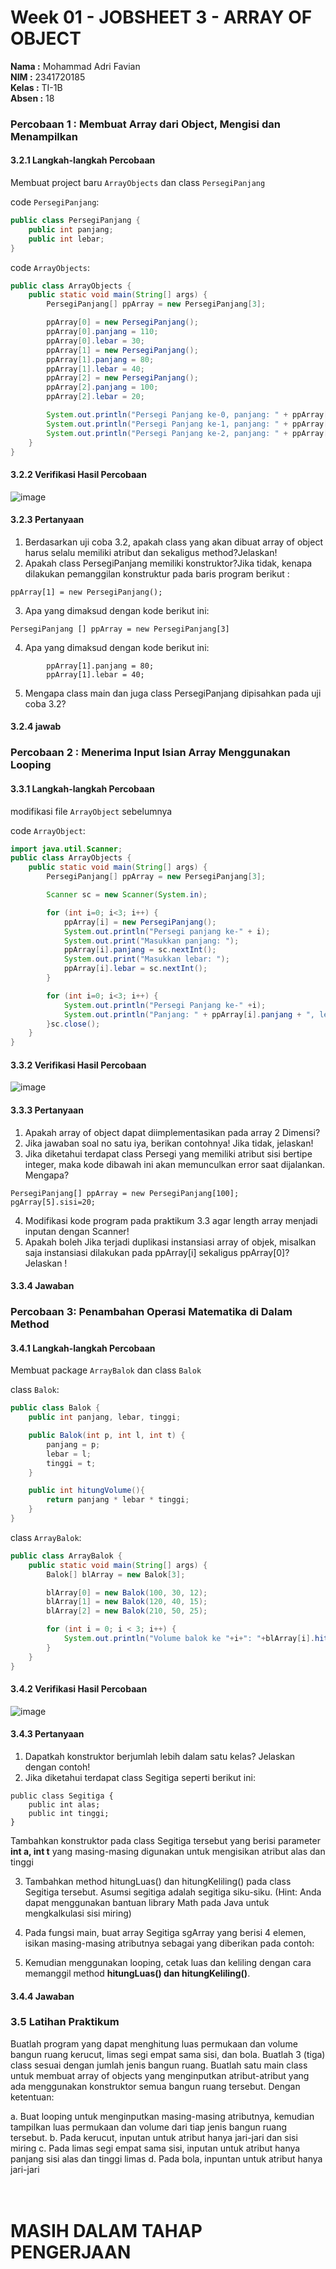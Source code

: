# Week 01 - JOBSHEET 3 - ARRAY OF OBJECT

**Nama :** Mohammad Adri Favian<br>
**NIM :** 2341720185<br>
**Kelas :** TI-1B<br>
**Absen :** 18

### Percobaan 1 : Membuat Array dari Object, Mengisi dan Menampilkan

#### 3.2.1 Langkah-langkah Percobaan
Membuat project baru `ArrayObjects` dan class `PersegiPanjang`

code `PersegiPanjang`:

```java
public class PersegiPanjang {
    public int panjang;
    public int lebar;
}
```

code `ArrayObjects`:

```java
public class ArrayObjects {
    public static void main(String[] args) {
        PersegiPanjang[] ppArray = new PersegiPanjang[3];

        ppArray[0] = new PersegiPanjang(); 
        ppArray[0].panjang = 110;
        ppArray[0].lebar = 30;
        ppArray[1] = new PersegiPanjang();
        ppArray[1].panjang = 80;
        ppArray[1].lebar = 40;
        ppArray[2] = new PersegiPanjang();
        ppArray[2].panjang = 100;
        ppArray[2].lebar = 20;

        System.out.println("Persegi Panjang ke-0, panjang: " + ppArray[0].panjang + ", lebar: " + ppArray[0].lebar);
        System.out.println("Persegi Panjang ke-1, panjang: " + ppArray[1].panjang + ", lebar: " + ppArray[1].lebar);
        System.out.println("Persegi Panjang ke-2, panjang: " + ppArray[2].panjang + ", lebar: " + ppArray[2].lebar);
    }
}
```

#### 3.2.2 Verifikasi Hasil Percobaan

![image](./img/img1.png)

#### 3.2.3 Pertanyaan
1. Berdasarkan uji coba 3.2, apakah class yang akan dibuat array of object harus selalu memiliki
atribut dan sekaligus method?Jelaskan!
2. Apakah class PersegiPanjang memiliki konstruktor?Jika tidak, kenapa dilakukan pemanggilan
konstruktur pada baris program berikut :
```
ppArray[1] = new PersegiPanjang();
```
3. Apa yang dimaksud dengan kode berikut ini:
```
PersegiPanjang [] ppArray = new PersegiPanjang[3]
```
4. Apa yang dimaksud dengan kode berikut ini:
```ppArray[1] = new PersegiPanjang();
        ppArray[1].panjang = 80;
        ppArray[1].lebar = 40;
```
5. Mengapa class main dan juga class PersegiPanjang dipisahkan pada uji coba 3.2?

#### 3.2.4 jawab


### Percobaan 2 : Menerima Input Isian Array Menggunakan Looping

#### 3.3.1 Langkah-langkah Percobaan

modifikasi file `ArrayObject` sebelumnya

code `ArrayObject`:

```java
import java.util.Scanner;
public class ArrayObjects {
    public static void main(String[] args) {
        PersegiPanjang[] ppArray = new PersegiPanjang[3];

        Scanner sc = new Scanner(System.in);

        for (int i=0; i<3; i++) {
            ppArray[i] = new PersegiPanjang();
            System.out.println("Persegi panjang ke-" + i);
            System.out.print("Masukkan panjang: ");
            ppArray[i].panjang = sc.nextInt();
            System.out.print("Masukkan lebar: ");
            ppArray[i].lebar = sc.nextInt();
        }

        for (int i=0; i<3; i++) {
            System.out.println("Persegi Panjang ke-" +i);
            System.out.println("Panjang: " + ppArray[i].panjang + ", lebar: " + ppArray[i].lebar);
        }sc.close();
    }
}
```

#### 3.3.2 Verifikasi Hasil Percobaan

![image](./img/img2.png)

#### 3.3.3 Pertanyaan

1. Apakah array of object dapat diimplementasikan pada array 2 Dimensi?
2. Jika jawaban soal no satu iya, berikan contohnya! Jika tidak, jelaskan!
3. Jika diketahui terdapat class Persegi yang memiliki atribut sisi bertipe integer, maka kode
dibawah ini akan memunculkan error saat dijalankan. Mengapa?
```
PersegiPanjang[] ppArray = new PersegiPanjang[100];
pgArray[5].sisi=20;
```
4. Modifikasi kode program pada praktikum 3.3 agar length array menjadi inputan dengan Scanner!
5. Apakah boleh Jika terjadi duplikasi instansiasi array of objek, misalkan saja instansiasi dilakukan
pada ppArray[i] sekaligus ppArray[0]?Jelaskan !

#### 3.3.4 Jawaban

### Percobaan 3: Penambahan Operasi Matematika di Dalam Method

#### 3.4.1 Langkah-langkah Percobaan

Membuat package `ArrayBalok` dan class `Balok`

class `Balok`:

```java
public class Balok {
    public int panjang, lebar, tinggi;

    public Balok(int p, int l, int t) {
        panjang = p;
        lebar = l;
        tinggi = t;
    }

    public int hitungVolume(){
        return panjang * lebar * tinggi;
    }
}
```

class `ArrayBalok`:

```java
public class ArrayBalok {
    public static void main(String[] args) {
        Balok[] blArray = new Balok[3];

        blArray[0] = new Balok(100, 30, 12);
        blArray[1] = new Balok(120, 40, 15);
        blArray[2] = new Balok(210, 50, 25);

        for (int i = 0; i < 3; i++) {
            System.out.println("Volume balok ke "+i+": "+blArray[i].hitungVolume());
        }
    }
}
```

#### 3.4.2 Verifikasi Hasil Percobaan

![image](./img/img3.png)

#### 3.4.3 Pertanyaan

1. Dapatkah konstruktor berjumlah lebih dalam satu kelas? Jelaskan dengan contoh!
2. Jika diketahui terdapat class Segitiga seperti berikut ini:

```
public class Segitiga {
    public int alas;
    public int tinggi;
}
```
Tambahkan konstruktor pada class Segitiga tersebut yang berisi parameter **int a, int t**
yang masing-masing digunakan untuk mengisikan atribut alas dan tinggi

3. Tambahkan method hitungLuas() dan hitungKeliling() pada class Segitiga
tersebut. Asumsi segitiga adalah segitiga siku-siku. (Hint: Anda dapat menggunakan bantuan
library Math pada Java untuk mengkalkulasi sisi miring)

4. Pada fungsi main, buat array Segitiga sgArray yang berisi 4 elemen, isikan masing-masing
atributnya sebagai yang diberikan pada contoh:

5. Kemudian menggunakan looping, cetak luas dan keliling dengan cara memanggil method
**hitungLuas() dan hitungKeliling()**.

#### 3.4.4 Jawaban

### 3.5 Latihan Praktikum

Buatlah program yang dapat menghitung luas permukaan dan volume bangun ruang kerucut, limas segi empat sama sisi, dan bola. Buatlah 3 (tiga) class sesuai dengan jumlah jenis bangun ruang. Buatlah satu main class untuk membuat array of objects yang menginputkan atribut-atribut yang ada menggunakan konstruktor semua bangun ruang tersebut. Dengan ketentuan:

a. Buat looping untuk menginputkan masing-masing atributnya, kemudian tampilkan luas permukaan dan volume dari tiap jenis bangun ruang tersebut.
b. Pada kerucut, inputan untuk atribut hanya jari-jari dan sisi miring
c. Pada limas segi empat sama sisi, inputan untuk atribut hanya panjang sisi alas dan tinggi limas
d. Pada bola, inpuntan untuk atribut hanya jari-jari</br></br></br>

# MASIH DALAM TAHAP PENGERJAAN